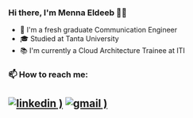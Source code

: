 ### Hi there, I'm Menna Eldeeb 👋🏻
- 📡 I'm a fresh graduate Communication Engineer
- 🎓 Studied at Tanta University
- 📚 I'm currently a Cloud Architecture Trainee at ITI

### 📫 How to reach me:
[![linkedin](https://user-images.githubusercontent.com/104472865/219956320-0868c7df-62ca-4bfc-b4b4-fc614ce0b71f.png)
)](https://www.linkedin.com/in/menna-eldeeb-a25756219)
[![gmail](https://user-images.githubusercontent.com/104472865/219956181-7d0ca141-434e-4f23-9b61-b7fe416b27a6.png)
)](mennaaldeeb1@gmail.com)
---
<!--
**Menna-Eldeeb/Menna-Eldeeb** is a ✨ _special_ ✨ repository because its `README.md` (this file) appears on your GitHub profile.

Here are some ideas to get you started:
 
-->
